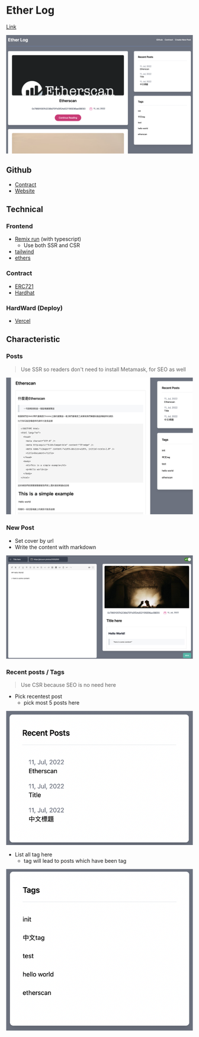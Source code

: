 # Ether Log


[Link](https://web3-blog-remix.vercel.app/posts)

![homepage](assets/homepage.png)

## Github

- [Contract](https://github.com/skynocover/web3_blog_contract)
- [Website](https://github.com/skynocover/web3_blog_remix)

## Technical

### Frontend
 
- [Remix run](https://remix.run/) (with typescript)
  - Use both SSR and CSR
- [tailwind](https://tailwindcss.com/)
- [ethers](https://docs.ethers.io/v5/)

### Contract

- [ERC721](https://eips.ethereum.org/EIPS/eip-721)
- [Hardhat](https://hardhat.org/)

### HardWard (Deploy)

- [Vercel](https://vercel.com)

## Characteristic

### Posts

> Use SSR so readers don't need to install Metamask, for SEO as well

![blog](./assets/blog.png)

### New Post

- Set cover by url
- Write the content with markdown

![new_post](./assets/new_post.png)

### Recent posts / Tags

> Use CSR because SEO is no need here

- Pick recentest post
  - pick most 5 posts here

![recent_posts_tags](assets/recent_posts.png)

- List all tag here
  - tag will lead to posts which have been tag

![tags](assets/tags.png)